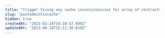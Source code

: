 ```yaml
---
title: "Trigger fixing any cache inconsistencies for array of contracts."
slug: "postadminfixcache"
hidden: true
createdAt: "2023-03-24T14:10:57.696Z"
updatedAt: "2023-08-18T15:11:30.610Z"
---
```

